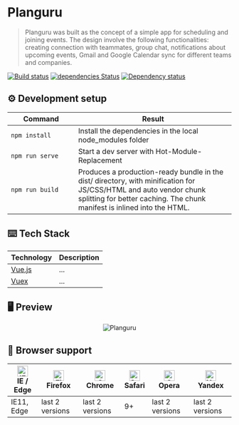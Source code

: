 # Planguru

> Planguru was built as the concept of a simple app for scheduling and joining events. The design involve the following functionalities: creating connection with teammates, group chat, notifications about upcoming events, Gmail and Google Calendar sync for different teams and companies.

[![Build status][travis-image]][travis-url] [![dependencies Status](https://david-dm.org/webistomin/planguru/status.svg)](https://david-dm.org/webistomin/planguru) [![Dependency status][dependency-image]][dependency-url] 

## ⚙ Development setup

<table>
  <thead>
    <tr>
      <th>Command</th>
      <th>Result</th>
    </tr>
  </thead>
  <tbody>
    <tr>
      <td width="30%"><code>npm install</code></td>
      <td>Install the dependencies in the local node_modules folder</td>
    </tr>
    <tr>
      <td><code>npm run serve</code></td>
      <td>Start a dev server with Hot-Module-Replacement</td>
    </tr>
     <tr>
      <td><code>npm run build</code></td>
      <td>Produces a production-ready bundle in the dist/ directory, with minification for JS/CSS/HTML and auto vendor chunk splitting for better caching. The chunk manifest is inlined into the HTML.</td>
    </tr>
  </tbody>
</table>

## ⌨️ Tech Stack

<table>
  <thead>
    <tr>
      <th>Technology</th>
      <th>Description</th>
    </tr>
  </thead>
  <tbody>
    <tr>
      <td><a href="https://ru.vuejs.org/index.html">Vue.js</a></td>
      <td>...</td>
    </tr>
    <tr>
      <td><a href="https://vuex.vuejs.org/ru/">Vuex</a></td>
      <td>...</td>
    </tr>
  </tbody>
</table>

## 🖥 Preview
<div style="text-align:center;">
    <img src="https://i.ibb.co/vjtSHTN/app.png" alt="Planguru">
</div>


## 🙏 Browser support

| [<img src="https://raw.githubusercontent.com/alrra/browser-logos/master/src/edge/edge_48x48.png" alt="IE / Edge" width="24px" height="24px" />](http://godban.github.io/browsers-support-badges/)</br>IE / Edge | [<img src="https://raw.githubusercontent.com/alrra/browser-logos/master/src/firefox/firefox_48x48.png" alt="Firefox" width="24px" height="24px" />](http://godban.github.io/browsers-support-badges/)</br>Firefox | [<img src="https://raw.githubusercontent.com/alrra/browser-logos/master/src/chrome/chrome_48x48.png" alt="Chrome" width="24px" height="24px" />](http://godban.github.io/browsers-support-badges/)</br>Chrome | [<img src="https://raw.githubusercontent.com/alrra/browser-logos/master/src/safari/safari_48x48.png" alt="Safari" width="24px" height="24px" />](http://godban.github.io/browsers-support-badges/)</br>Safari| [<img src="https://raw.githubusercontent.com/alrra/browser-logos/master/src/opera/opera_48x48.png" alt="Opera" width="24px" height="24px" />](http://godban.github.io/browsers-support-badges/)</br>Opera | [<img src="https://raw.githubusercontent.com/alrra/browser-logos/master/src/yandex/yandex_48x48.png" alt="Yandex" width="24px" height="24px" />](http://godban.github.io/browsers-support-badges/)</br>Yandex |
| --------- | --------- | --------- | --------- |--------- | --------- |
| IE11, Edge|last 2 versions|last 2 versions| 9+ |last 2 versions| last 2 versions |

[travis-image]: https://travis-ci.org/webistomin/planguru.svg?branch=master
[travis-url]: https://travis-ci.org/webistomin/planguru
[dependency-image]: https://david-dm.org/webistomin/planguru/dev-status.svg
[dependency-url]: https://david-dm.org/webistomin/planguru

